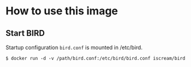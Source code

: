 # How to use this image
## Start BIRD
Startup configuration `bird.conf` is mounted in /etc/bird.

```
$ docker run -d -v /path/bird.conf:/etc/bird/bird.conf iscream/bird
```
